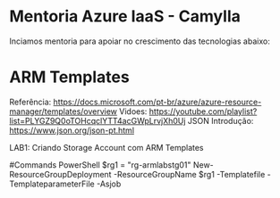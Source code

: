# Mentoria Azure IaaS - Camylla

Inciamos mentoria para apoiar no crescimento das tecnologias abaixo:

# ARM Templates
Referência: https://docs.microsoft.com/pt-br/azure/azure-resource-manager/templates/overview
Vidoes: https://youtube.com/playlist?list=PLYGZ9Q0oTOHcqclYTT4acGWpLrvjXh0Uj
JSON Introdução: https://www.json.org/json-pt.html 

LAB1: Criando Storage Account com ARM Templates

#Commands PowerShell
$rg1 = "rg-armlabstg01"
New-ResourceGroupDeployment -ResourceGroupName $rg1 -Templatefile -TemplateparameterFile -Asjob